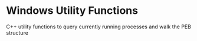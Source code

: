 # Windows Utility Functions
C++ utility functions to query currently running processes and walk the PEB structure
